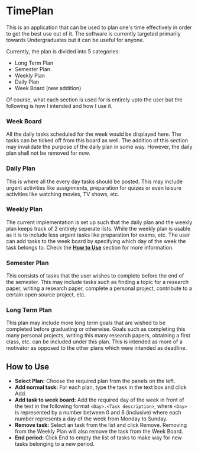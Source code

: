 # TimePlan
This is an application that can be used to plan one's time effectively in order to get the best use out of it. The software is currently targeted primarily towards Undergraduates but it can be useful for anyone.

Currently, the plan is divided into 5 categories:
* Long Term Plan
* Semester Plan
* Weekly Plan
* Daily Plan
* Week Board (new addition)

Of course, what each section is used for is entirely upto the user but the following is how I intended and how I use it.

### Week Board
All the daily tasks scheduled for the week would be displayed here. The tasks can be ticked off from this board as well. The addition of this section may invalidate the purpose of the daily plan in some way. However, the daily plan shall not be removed for now.
### Daily Plan
This is where all the every day tasks should be posted. This may include urgent activities like assignments, preparation for quizes or even leisure activities like watching movies, TV shows, etc.
### Weekly Plan
The current implementation is set up such that the daily plan and the weekly plan keeps track of 2 entirely seperate lists. While the weekly plan is usable as it is to include less urgent tasks like preparation for exams, etc. The user can add tasks to the week board by specifying which day of the week the task belongs to. Check the [**How to Use**](#how-to-use) section for more information.
### Semester Plan
This consists of tasks that the user wishes to complete before the end of the semester. This may include tasks such as finding a topic for a research paper, writing a research paper, complete a personal project, contribute to a certain open source project, etc.
### Long Term Plan
This plan may include more long term goals that are wished to be completed before graduating or otherwise. Goals such as completing this many personal projects, writing this many research papers, obtaining a first class, etc. can be included under this plan. This is intended as more of a motivator as opposed to the other plans which were intended as deadline.

## How to Use
- **Select Plan:** Choose the required plan from the panels on the left.
- **Add normal task:** For each plan, type the task in the text box and click Add.
- **Add task to week board:** Add the required day of the week in front of the text in the following format `<Day>.<Task description>`, where `<Day>` is represented by a number between 0 and 6 (inclusive) where each number represents a day of the week from Monday to Sunday.
- **Remove task:** Select an task from the list and click Remove. Removing from the Weekly Plan will also remove the task from the Week Board.
- **End period:** Click End to empty the list of tasks to make way for new tasks belonging to a new period.
